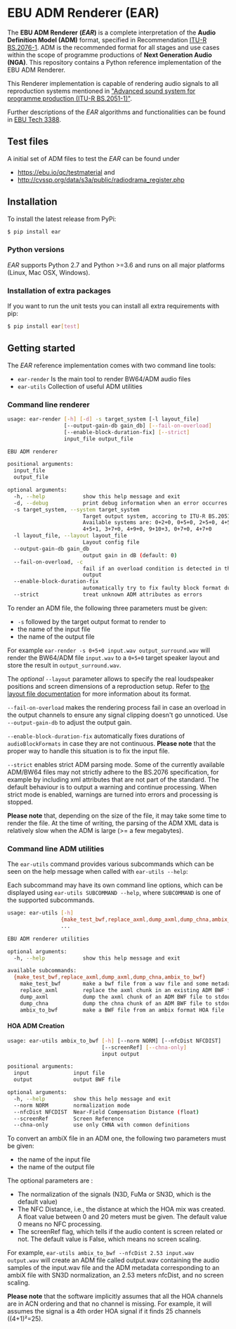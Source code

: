 # EBU ADM Renderer (EAR)

The **EBU ADM Renderer** **(*EAR*)** is a complete interpretation of the **Audio Definition Model (ADM)** format, specified in Recommendation [ITU-R BS.2076-1](https://www.itu.int/rec/R-REC-BS.2076/en). ADM is the recommended format for all stages and use cases within the scope of programme productions of **Next Generation Audio (NGA)**. This repository contains a Python reference implementation of the EBU ADM Renderer.

This Renderer implementation is capable of rendering audio signals to all reproduction systems mentioned in ["Advanced sound system for programme production (ITU-R BS.2051-1)"](https://www.itu.int/rec/R-REC-BS.2051/en).

Further descriptions of the *EAR* algorithms and functionalities can be found in [EBU Tech 3388](https://tech.ebu.ch/publications/adm-renderer-for-use-in-nga-broadcasting).

## Test files
A initial set of ADM files to test the *EAR* can be found under
  - https://ebu.io/qc/testmaterial and
  - http://cvssp.org/data/s3a/public/radiodrama_register.php

## Installation

To install the latest release from PyPi:

```bash
$ pip install ear
```

### Python versions

*EAR* supports Python 2.7 and Python >=3.6
and runs on all major platforms (Linux, Mac OSX, Windows).

### Installation of extra packages

If you want to run the unit tests you can install all extra requirements with pip:
```bash
$ pip install ear[test]
```

## Getting started

The *EAR* reference implementation comes with two command line tools:

- `ear-render` Is the main tool to render BW64/ADM audio files
- `ear-utils` Collection of useful ADM utilities

### Command line renderer

```bash
usage: ear-render [-h] [-d] -s target_system [-l layout_file]
                  [--output-gain-db gain_db] [--fail-on-overload]
                  [--enable-block-duration-fix] [--strict]
                  input_file output_file

EBU ADM renderer

positional arguments:
  input_file
  output_file

optional arguments:
  -h, --help            show this help message and exit
  -d, --debug           print debug information when an error occurres
  -s target_system, --system target_system
                        Target output system, accoring to ITU-R BS.2051.
                        Available systems are: 0+2+0, 0+5+0, 2+5+0, 4+5+0,
                        4+5+1, 3+7+0, 4+9+0, 9+10+3, 0+7+0, 4+7+0
  -l layout_file, --layout layout_file
                        Layout config file
  --output-gain-db gain_db
                        output gain in dB (default: 0)
  --fail-on-overload, -c
                        fail if an overload condition is detected in the
                        output
  --enable-block-duration-fix
                        automatically try to fix faulty block format durations
  --strict              treat unknown ADM attributes as errors
```

To render an ADM file, the following three parameters must be given:
  - `-s` followed by the target output format to render to
  - the name of the input file
  - the name of the output file

For example `ear-render -s 0+5+0 input.wav output_surround.wav` will render the BW64/ADM file `input.wav` to a `0+5+0` target speaker layout and store the result in `output_surround.wav`.

The *optional* `--layout` parameter allows to specify the real loudspeaker positions and screen dimensions of a reproduction setup.
Refer to [the layout file documentation](doc/layout_file.md) for more information about its format.

`--fail-on-overload` makes the rendering process fail in case an overload in the output channels to ensure any signal clipping doesn't go unnoticed. Use `--output-gain-db` to adjust the output gain.

`--enable-block-duration-fix` automatically fixes durations of `audioBlockFormats` in case they are not continuous.
**Please note** that the proper way to handle this situation is to fix the input file.

`--strict` enables strict ADM parsing mode. Some of the currently available
ADM/BW64 files may not strictly adhere to the BS.2076 specification, for example by including xml attributes that are not part of the standard.
The default behaviour is to output a warning and continue processing.
When strict mode is enabled, warnings are turned into errors and processing is  stopped.


**Please note** that, depending on the size of the file, it may
take some time to render the file. At the time of writing, the parsing of the ADM XML data is relatively slow when the ADM is large (>= a few megabytes).

### Command line ADM utilities

The `ear-utils` command provides various subcommands which can be seen on the help message
when called with `ear-utils --help`:

Each subcommand may have its own command line options, which can be
displayed using `ear-utils SUBCOMMAND --help`, where `SUBCOMMAND` is one of the supported subcommands.

```bash
usage: ear-utils [-h]
                 {make_test_bwf,replace_axml,dump_axml,dump_chna,ambix_to_bwf}
                 ...

EBU ADM renderer utilities

optional arguments:
  -h, --help            show this help message and exit

available subcommands:
  {make_test_bwf,replace_axml,dump_axml,dump_chna,ambix_to_bwf}
    make_test_bwf       make a bwf file from a wav file and some metadata
    replace_axml        replace the axml chunk in an existing ADM BWF file
    dump_axml           dump the axml chunk of an ADM BWF file to stdout
    dump_chna           dump the chna chunk of an ADM BWF file to stdout
    ambix_to_bwf        make a BWF file from an ambix format HOA file
```

#### HOA ADM Creation
```bash
usage: ear-utils ambix_to_bwf [-h] [--norm NORM] [--nfcDist NFCDIST]
                              [--screenRef] [--chna-only]
                              input output

positional arguments:
  input              input file
  output             output BWF file

optional arguments:
  -h, --help         show this help message and exit
  --norm NORM        normalization mode
  --nfcDist NFCDIST  Near-Field Compensation Distance (float)
  --screenRef        Screen Reference
  --chna-only        use only CHNA with common definitions
```


To convert an ambiX file in an ADM one, the following two parameters must be given:
-   the name of the input file
-   the name of the output file

The optional parameters are :
-   The normalization of the signals (N3D, FuMa or SN3D, which is the default value)
-   The NFC Distance, i.e., the distance at which the HOA mix was created. A float value between 0 and 20 meters must be given.
    The default value 0 means no NFC processing.
-   The screenRef flag, which tells if the audio content is screen related or not. The default value is False, which means no screen scaling.

For example, `ear-utils ambix_to_bwf --nfcDist 2.53 input.wav output.wav` will create an ADM file called output.wav containing the audio samples of the input.wav file and the ADM metadata corresponding to an ambiX file with SN3D normalization, an 2.53 meters nfcDist, and no screen scaling.

**Please note** that the software implicitly assumes that all the HOA channels are in ACN ordering and that no channel is missing. For example, it will assumes the signal is a 4th order HOA signal if it finds 25 channels ((4+1)²=25).

